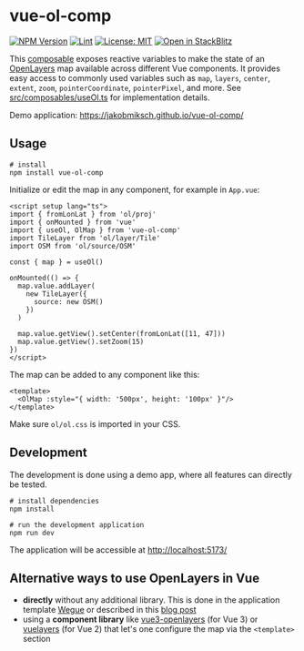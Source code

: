 # vue-ol-comp

[![NPM Version](https://badgen.net/npm/v/vue-ol-comp)](https://www.npmjs.com/package/vue-ol-comp) <!-- markdown-link-check-disable-line -->
[![Lint](https://github.com/JakobMiksch/vue-ol-comp/actions/workflows/lint.yml/badge.svg)](https://github.com/JakobMiksch/vue-ol-comp/actions/workflows/lint.yml) <!-- markdown-link-check-disable-line -->
[![License: MIT](https://img.shields.io/badge/License-MIT-yellow.svg)](https://opensource.org/licenses/MIT) <!-- markdown-link-check-disable-line -->
[![Open in StackBlitz](https://developer.stackblitz.com/img/open_in_stackblitz_small.svg)](https://stackblitz.com/github/JakobMiksch/vue-ol-comp) <!-- markdown-link-check-disable-line -->

This [composable](https://vuejs.org/guide/reusability/composables) exposes reactive variables to make the state of an [OpenLayers](https://openlayers.org/) map available across different Vue components. It provides easy access to commonly used variables such as `map`, `layers`, `center`, `extent`, `zoom`, `pointerCoordinate`, `pointerPixel`, and more. See [src/composables/useOl.ts](src/composables/useOl.ts) for implementation details.

Demo application: <https://jakobmiksch.github.io/vue-ol-comp/>

## Usage

```shell
# install
npm install vue-ol-comp
```

Initialize or edit the map in any component, for example in `App.vue`:

```vue
<script setup lang="ts">
import { fromLonLat } from 'ol/proj'
import { onMounted } from 'vue'
import { useOl, OlMap } from 'vue-ol-comp'
import TileLayer from 'ol/layer/Tile'
import OSM from 'ol/source/OSM'

const { map } = useOl()

onMounted(() => {
  map.value.addLayer(
    new TileLayer({
      source: new OSM()
    })
  )

  map.value.getView().setCenter(fromLonLat([11, 47]))
  map.value.getView().setZoom(15)
})
</script>
```

The map can be added to any component like this:

```vue
<template>
  <OlMap :style="{ width: '500px', height: '100px' }"/>
</template>
```

Make sure `ol/ol.css` is imported in your CSS.

## Development

The development is done using a demo app, where all features can directly be tested.

```shell
# install dependencies
npm install

# run the development application
npm run dev
```

The application will be accessible at <http://localhost:5173/> <!-- markdown-link-check-disable-line -->

## Alternative ways to use OpenLayers in Vue

- **directly** without any additional library. This is done in the application template [Wegue](https://github.com/wegue-oss/wegue/) or described in this [blog post](https://spatial-dev.guru/2022/02/20/integrating-openlayers-map-with-vuejs-create-map-part-1/)
- using a **component library** like [vue3-openlayers](https://github.com/MelihAltintas/vue3-openlayers) (for Vue 3) or [vuelayers](https://github.com/ghettovoice/vuelayers) (for Vue 2) that let's one configure the map via the `<template>` section
